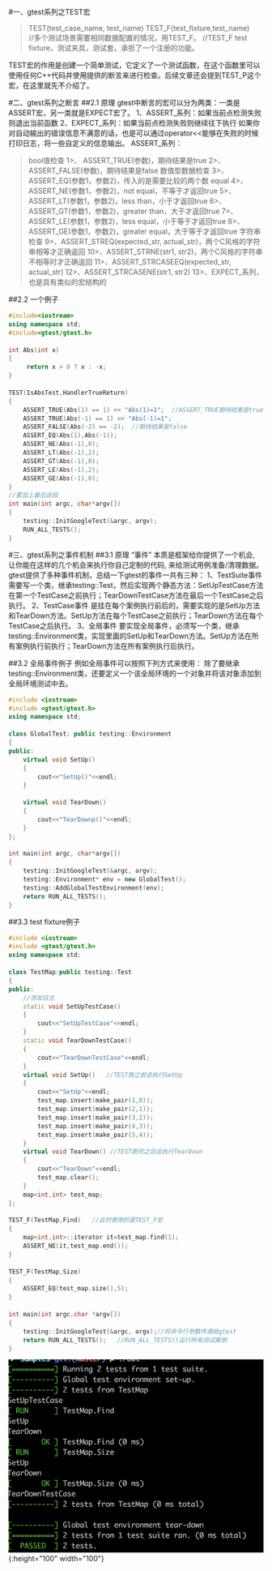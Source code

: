 #一、gtest系列之TEST宏

> TEST(test_case_name, test_name)
> TEST_F(test_fixture,test_name)  
> //多个测试场景需要相同数据配置的情况，用TEST_F。
> //TEST_F  test fixture，测试夹具，测试套，承担了一个注册的功能。

TEST宏的作用是创建一个简单测试，它定义了一个测试函数，在这个函数里可以使用任何C++代码并使用提供的断言来进行检查。后续文章还会提到TEST_P这个宏，在这里就先不介绍了。

#二、gtest系列之断言
##2.1 原理
gtest中断言的宏可以分为两类：一类是ASSERT宏，另一类就是EXPECT宏了。
1、ASSERT_系列：如果当前点检测失败则退出当前函数
2、EXPECT_系列：如果当前点检测失败则继续往下执行
如果你对自动输出的错误信息不满意的话，也是可以通过operator<<能够在失败的时候打印日志，将一些自定义的信息输出。
ASSERT_系列：

> bool值检查
> 1>、 ASSERT_TRUE(参数)，期待结果是true
> 2>、ASSERT_FALSE(参数)，期待结果是false
> 数值型数据检查
> 3>、ASSERT_EQ(参数1，参数2)，传入的是需要比较的两个数  equal
> 4>、ASSERT_NE(参数1，参数2)，not equal，不等于才返回true
> 5>、ASSERT_LT(参数1，参数2)，less than，小于才返回true
> 6>、ASSERT_GT(参数1，参数2)，greater than，大于才返回true
> 7>、ASSERT_LE(参数1，参数2)，less equal，小于等于才返回true
> 8>、ASSERT_GE(参数1，参数2)，greater equal，大于等于才返回true
> 字符串检查
> 9>、ASSERT_STREQ(expected_str, actual_str)，两个C风格的字符串相等才正确返回
> 10>、ASSERT_STRNE(str1, str2)，两个C风格的字符串不相等时才正确返回
> 11>、ASSERT_STRCASEEQ(expected_str, actual_str)
> 12>、ASSERT_STRCASENE(str1, str2)
> 13>、EXPECT_系列，也是具有类似的宏结构的
> 
> 

##2.2 一个例子

```cpp
#include<iostream>
using namespace std; 
#include<gtest/gtest.h>

int Abs(int x)
{
     return x > 0 ? x : -x;
}

TEST(IsAbsTest,HandlerTrueReturn)
{
    ASSERT_TRUE(Abs(1) == 1) << "Abs(1)=1";  //ASSERT_TRUE期待结果是true,operator<<输出一些自定义的信息
    ASSERT_TRUE(Abs(-1) == 1) << "Abs(-1)=1";
    ASSERT_FALSE(Abs(-2) == -2);  //期待结果是false
    ASSERT_EQ(Abs(1),Abs(-1));
    ASSERT_NE(Abs(-1),0);
    ASSERT_LT(Abs(-1),2);
    ASSERT_GT(Abs(-1),0);
    ASSERT_LE(Abs(-1),2);
    ASSERT_GE(Abs(-1),0);
}
//要加上最后这段
int main(int argc, char*argv[])
{
    testing::InitGoogleTest(&argc, argv);
    RUN_ALL_TESTS();
}
```
#三、gtest系列之事件机制
##3.1 原理
“事件” 本质是框架给你提供了一个机会, 让你能在这样的几个机会来执行你自己定制的代码, 来给测试用例准备/清理数据。gtest提供了多种事件机制，总结一下gtest的事件一共有三种：
1、TestSuite事件
需要写一个类，继承testing::Test，然后实现两个静态方法：SetUpTestCase方法在第一个TestCase之前执行；TearDownTestCase方法在最后一个TestCase之后执行。
2、TestCase事件
是挂在每个案例执行前后的，需要实现的是SetUp方法和TearDown方法。SetUp方法在每个TestCase之前执行；TearDown方法在每个TestCase之后执行。
3、全局事件
要实现全局事件，必须写一个类，继承testing::Environment类，实现里面的SetUp和TearDown方法。SetUp方法在所有案例执行前执行；TearDown方法在所有案例执行后执行。

##3.2 全局事件例子
例如全局事件可以按照下列方式来使用：
除了要继承testing::Environment类，还要定义一个该全局环境的一个对象并将该对象添加到全局环境测试中去。

```cpp
#include <iostream>
#include <gtest/gtest.h>
using namespace std;

class GlobalTest: public testing::Environment
{
public:
	virtual void SetUp()
	{
		cout<<"SetUp()"<<endl;
	}

	virtual void TearDown()
	{
		cout<<"TearDownp()"<<endl;
	}
};

int main(int argc, char*argv[])
{
    testing::InitGoogleTest(&argc, argv);
	testing::Environment* env = new GlobalTest();
	testing::AddGlobalTestEnvironment(env);
    return RUN_ALL_TESTS();
}
```

##3.3 test fixture例子
```cpp
#include <iostream>
#include <gtest/gtest.h>
using namespace std;

class TestMap:public testing::Test
{
public:
    //添加日志
    static void SetUpTestCase()
    {
        cout<<"SetUpTestCase"<<endl;
    }
    static void TearDownTestCase()
    {
        cout<<"TearDownTestCase"<<endl;
    }
    virtual void SetUp()   //TEST跑之前会执行SetUp
    {
        cout<<"SetUp"<<endl;
        test_map.insert(make_pair(1,0));
        test_map.insert(make_pair(2,1));
        test_map.insert(make_pair(3,2));
        test_map.insert(make_pair(4,3));
        test_map.insert(make_pair(5,4));
    }
    virtual void TearDown() //TEST跑完之后会执行TearDown
    {
        cout<<"TearDown"<<endl;
        test_map.clear();
    }
    map<int,int> test_map;
};

TEST_F(TestMap,Find)   //此时使用的是TEST_F宏
{
    map<int,int>::iterator it=test_map.find(1);
    ASSERT_NE(it,test_map.end());
}

TEST_F(TestMap,Size)
{
    ASSERT_EQ(test_map.size(),5);
}

int main(int argc,char *argv[])
{
    testing::InitGoogleTest(&argc, argv);//将命令行参数传递给gtest
    return RUN_ALL_TESTS();   //RUN_ALL_TESTS()运行所有测试案例
}
```

![results](./resource/test-fixture.png) {:height="100" width="100"}

